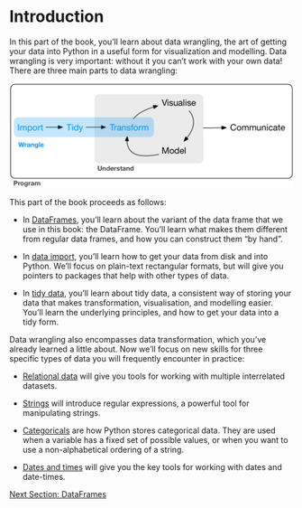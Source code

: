 
# Introduction
In this part of the book, you’ll learn about data wrangling, the art of getting your data into Python in a useful form for visualization and modelling. Data wrangling is very important: without it you can’t work with your own data! There are three main parts to data wrangling:

![Wrangle Process](data_science_wrangle.png)

This part of the book proceeds as follows:

- In [DataFrames](https://colab.research.google.com/github/SoIllEconomist/ds4b/blob/master/python_ds4b/02_wrangle/01_dataframes.ipynb), you’ll learn about the variant of the data frame that we use in this book: the DataFrame. You’ll learn what makes them different from regular data frames, and how you can construct them “by hand”.

- In [data import](https://colab.research.google.com/github/SoIllEconomist/ds4b/blob/master/python_ds4b/02_wrangle/02_data_import.ipynb), you’ll learn how to get your data from disk and into Python. We’ll focus on plain-text rectangular formats, but will give you pointers to packages that help with other types of data.

- In [tidy data](https://colab.research.google.com/github/SoIllEconomist/ds4b/blob/master/python_ds4b/02_wrangle/03_tidy_data.ipynb), you’ll learn about tidy data, a consistent way of storing your data that makes transformation, visualisation, and modelling easier. You’ll learn the underlying principles, and how to get your data into a tidy form.

Data wrangling also encompasses data transformation, which you’ve already learned a little about. Now we’ll focus on new skills for three specific types of data you will frequently encounter in practice:

- [Relational data]() will give you tools for working with multiple interrelated datasets.

- [Strings]() will introduce regular expressions, a powerful tool for manipulating strings.

- [Categoricals]() are how Python stores categorical data. They are used when a variable has a fixed set of possible values, or when you want to use a non-alphabetical ordering of a string.

- [Dates and times]() will give you the key tools for working with dates and date-times.

[Next Section: DataFrames](https://colab.research.google.com/github/SoIllEconomist/ds4b/blob/master/python_ds4b/02_wrangle/01_dataframes.ipynb)


